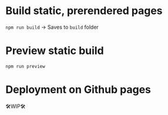 # Build static, prerendered pages

`npm run build` -> Saves to `build` folder

# Preview static build

`npm run preview`

# Deployment on Github pages

🛠️WIP🛠️